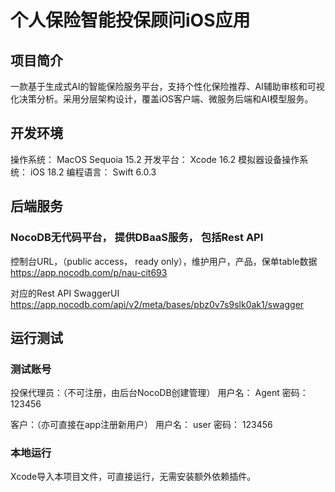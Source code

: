 # 个人保险智能投保顾问iOS应用

## 项目简介
一款基于生成式AI的智能保险服务平台，支持个性化保险推荐、AI辅助审核和可视化决策分析。采用分层架构设计，覆盖iOS客户端、微服务后端和AI模型服务。


## 开发环境

操作系统： MacOS Sequoia 15.2
开发平台： Xcode 16.2
模拟器设备操作系统： iOS 18.2
编程语言： Swift 6.0.3


## 后端服务

### NocoDB无代码平台， 提供DBaaS服务， 包括Rest API

控制台URL，（public access， ready only），维护用户，产品，保单table数据
https://app.nocodb.com/p/nau-cit693

对应的Rest API SwaggerUI
https://app.nocodb.com/api/v2/meta/bases/pbz0v7s9slk0ak1/swagger


## 运行测试

### 测试账号

投保代理员：（不可注册，由后台NocoDB创建管理）
用户名： Agent
密码： 123456

客户：（亦可直接在app注册新用户）
用户名： user
密码： 123456


### 本地运行

Xcode导入本项目文件，可直接运行，无需安装额外依赖插件。
